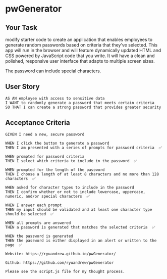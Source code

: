 # pwGenerator

## Your Task

modify starter code to create an application that enables employees to generate random passwords based on criteria that they’ve selected. This app will run in the browser and will feature dynamically updated HTML and CSS powered by JavaScript code that you write. It will have a clean and polished, responsive user interface that adapts to multiple screen sizes.

The password can include special characters.

## User Story

```
AS AN employee with access to sensitive data
I WANT to randomly generate a password that meets certain criteria
SO THAT I can create a strong password that provides greater security
```

## Acceptance Criteria

```
GIVEN I need a new, secure password

WHEN I click the button to generate a password
THEN I am presented with a series of prompts for password criteria  ✅

WHEN prompted for password criteria
THEN I select which criteria to include in the password  ✅

WHEN prompted for the length of the password
THEN I choose a length of at least 8 characters and no more than 128 characters  ✅

WHEN asked for character types to include in the password
THEN I confirm whether or not to include lowercase, uppercase, numeric, and/or special characters  ✅

WHEN I answer each prompt
THEN my input should be validated and at least one character type should be selected  ✅

WHEN all prompts are answered
THEN a password is generated that matches the selected criteria  ✅

WHEN the password is generated
THEN the password is either displayed in an alert or written to the page  ✅
```

```
Website: https://ryuandrew.github.io/pwGenerator/

Github: https://github.com/ryuandrew/pwGenerator

Please see the script.js file for my thought process.
```